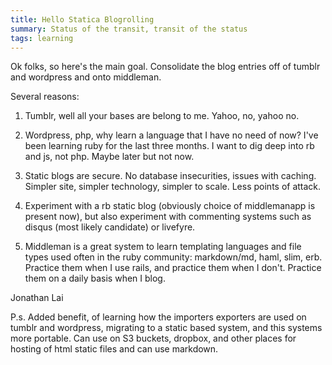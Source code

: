 ```yaml
---
title: Hello Statica Blogrolling
summary: Status of the transit, transit of the status
tags: learning
---
```


Ok folks, so here's the main goal.  Consolidate the blog entries off of tumblr and wordpress and onto middleman.

Several reasons:

1) Tumblr, well all your bases are belong to me.  Yahoo, no, yahoo no.

2) Wordpress, php, why learn a language that I have no need of now?  I've been learning ruby for the last three months.  I want to dig deep into rb and js, not php.  Maybe later but not now.

3) Static blogs are secure.  No database insecurities, issues with caching.  Simpler site, simpler technology, simpler to scale.  Less points of attack.

4) Experiment with a rb static blog (obviously choice of middlemanapp is present now), but also experiment with commenting systems such as disqus (most likely candidate) or livefyre.

5) Middleman is a great system to learn templating languages and file types used often in the ruby community: markdown/md, haml, slim, erb.  Practice them when I use rails, and practice them when I don't. Practice them on a daily basis when I blog.

Jonathan Lai

P.s. Added benefit, of learning how the importers exporters are used on tumblr and wordpress, migrating to a static based system, and this systems more portable.  Can use on S3 buckets, dropbox, and other places for hosting of html static files and can use markdown.